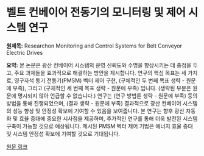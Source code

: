 # 벨트 컨베이어 전동기의 모니터링 및 제어 시스템 연구

**원제목:** Researchon Monitoring and Control Systems for Belt Conveyor Electric Drives

**요약:** 본 논문은 광산 컨베이어 시스템의 운영 신뢰도와 수명을 향상시키는 데 중점을 두고, 주요 과제들을 효과적으로 해결하는 방안을 제시합니다.  연구의 핵심 목표는 세 가지로, 영구자석 동기 전동기(PMSM) 벡터 제어 구현,  (구체적인 두 번째 목표 생략 - 원문에 부족), 그리고 (구체적인 세 번째 목표 생략 - 원문에 부족) 입니다.  (생략된 부분은 원문에 명시되지 않아 언급할 수 없습니다.)  연구는  (연구 방법론 생략 - 원문에 부족) 등의 방법을 통해 진행되었으며,  (결과 생략 - 원문에 부족)  결과적으로 광산 컨베이어 시스템의 성능 향상 및 안정성 확보에 기여할 수 있음을 보여줍니다.  본 연구는 향후 광산 자동화 및 효율 증대에 중요한 시사점을 제공하며,  추가적인 연구를 통해 더욱 발전된 시스템 구축이 가능할 것으로 예상됩니다.  제시된 PMSM 벡터 제어 기법은  에너지 효율 증대 및 시스템 안정성 확보에 기여할 것으로 기대됩니다.

[원문 링크](https://www.mdpi.com/2673-4052/6/3/34)

